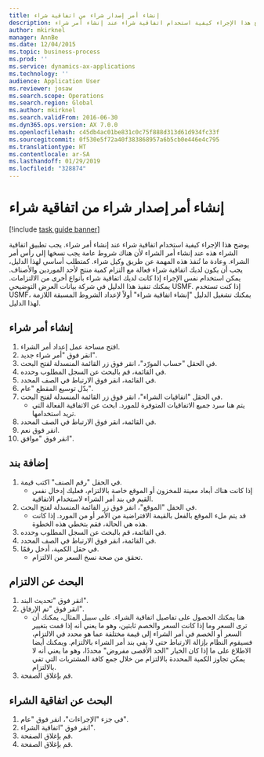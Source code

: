 ```yaml
---
title: إنشاء أمر إصدار شراء من اتفاقية شراء
description: يوضح هذا الإجراء كيفية استخدام اتفاقية شراء عند إنشاء أمر شراء.
author: mkirknel
manager: AnnBe
ms.date: 12/04/2015
ms.topic: business-process
ms.prod: ''
ms.service: dynamics-ax-applications
ms.technology: ''
audience: Application User
ms.reviewer: josaw
ms.search.scope: Operations
ms.search.region: Global
ms.author: mkirknel
ms.search.validFrom: 2016-06-30
ms.dyn365.ops.version: AX 7.0.0
ms.openlocfilehash: c45db4ac01be831c0c75f888d313d61d934fc33f
ms.sourcegitcommit: 0f530e5f72a40f383868957a6b5cb0e446e4c795
ms.translationtype: HT
ms.contentlocale: ar-SA
ms.lasthandoff: 01/29/2019
ms.locfileid: "328874"
---
```

# <a name="create-a-purchase-release-order-from-a-purchase-agreement"></a>إنشاء أمر إصدار شراء من اتفاقية شراء

[!include [task guide banner](../../includes/task-guide-banner.md)]

يوضح هذا الإجراء كيفية استخدام اتفاقية شراء عند إنشاء أمر شراء. يجب تطبيق اتفاقية الشراء هذه عند إنشاء أمر الشراء لأن هناك شروط عامة يجب نسخها إلى رأس أمر الشراء. وعادة ما تُنفذ هذه المهمة عن طريق وكيل شراء. كمتطلب أساسي لهذا الدليل، يجب أن يكون لديك اتفاقية شراء فعالة مع التزام كمية منتج لأحد الموردين والأصناف. يمكن استخدام نفس الإجراء إذا كانت لديك اتفاقية شراء بأنواع أخرى من الالتزامات. يمكنك تنفيذ هذا الدليل في شركة بيانات العرض التوضيحي USMF. إذا كنت تستخدم USMF، يمكنك تشغيل الدليل "إنشاء اتفاقية شراء" أولاً لإعداد الشروط المسبقة اللازمة لهذا الدليل.


## <a name="create-a-purchase-order"></a>إنشاء أمر شراء
1. افتح مساحة عمل إعداد أمر الشراء.
2. انقر فوق "أمر شراء جديد".
3. في الحقل "حساب المورّد‬"، انقر فوق زر القائمة المنسدلة لفتح البحث.
4. في القائمة، قم بالبحث عن السجل المطلوب وحدده.
5. في القائمة، انقر فوق الارتباط في الصف المحدد.
6. بدّل توسيع المقطع "عام".
7. في الحقل "اتفاقيات الشراء"، انقر فوق زر القائمة المنسدلة لفتح البحث.
    * يتم هنا سرد جميع الاتفاقيات المتوفرة للمورد. ابحث عن الاتفاقية الفعالة التي تريد استخدامها.  
8. في القائمة، انقر فوق الارتباط في الصف المحدد.
9. انقر فوق نعم.
10. انقر فوق "موافق".

## <a name="add-a-line"></a>إضافة بند
1. في الحقل "رقم الصنف" اكتب قيمة.
    * إذا كانت هناك أبعاد معينة للمخزون أو الموقع خاصة بالالتزام، فعليك إدخال نفس القيم في بند أمر الشراء لاستخدام الاتفاقية.  
2. في الحقل "الموقع"، انقر فوق زر القائمة المنسدلة لفتح البحث.
    * قد يتم ملء الموقع بالفعل بالقيمة الافتراضية من الأمر أو من المورد. إذا كانت هذه هي الحالة، فقم بتخطي هذه الخطوة.  
3. في القائمة، قم بالبحث عن السجل المطلوب وحدده.
4. في القائمة، انقر فوق الارتباط في الصف المحدد.
5. في حقل الكمية، أدخل رقمًا.
    * تحقق من صحة نسخ السعر من الالتزام.  

## <a name="look-up-the-commitment"></a>البحث عن الالتزام
1. انقر فوق "تحديث البند".
2. انقر فوق "تم الإرفاق".
    * هنا يمكنك الحصول على تفاصيل اتفاقية الشراء. على سبيل المثال، يمكنك أن ترى السعر وما إذا كانت السعر والخصم ثابتين، وهو ما يعني أنه إذا قمت بتغيير السعر أو الخصم في أمر الشراء إلى قيمة مختلفة عما هو محدد في الالتزام، فسيقوم النظام بإزالة الارتباط حتى لا يفي بند أمر الشراء بالالتزام. ويمكنك أيضا الاطلاع على ما إذا كان الخيار "الحد الأقصى مفروض" محددًا، وهو ما يعني أنه لا يمكن تجاوز الكمية المحددة بالالتزام من خلال جمع كافة المشتريات التي تفي بالالتزام.  
3. قم بإغلاق الصفحة.

## <a name="look-up-the-purchase-agreement"></a>البحث عن اتفاقية الشراء
1. في جزء "الإجراءات"، انقر فوق "عام".
2. انقر فوق "اتفاقية الشراء".
3. قم بإغلاق الصفحة.
4. قم بإغلاق الصفحة.

